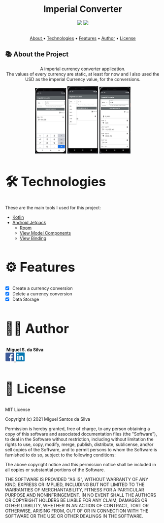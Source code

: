 <h1 align="center"> Imperial Converter </h1> 
<div align="center">
  <img src="https://img.shields.io/github/license/Miguel1138/Miguel1138?style=flat-square"/>
  <img src="https://img.shields.io/github/issues/Miguel1138/TODO_List_App?style=flat-square"/>
</div>
<br>
<p align="center">
  <a href="#about">About </a> •
  <a href="#tech">Technologies</a> •
  <a href="#features">Features</a> •
  <a href="#author">Author</a> •
  <a href="#license">License</a>
</p>

<a name="about"> <h2> 📚 About the Project</h2> </a> 
<p align="center"> A imperial currency converter application.<br> 
The values of every currency are static, at least for now and I also used the USD as the imperial Currency value, for the conversions.
</p>
  <p align="center">
 <img src="https://github.com/Miguel1138/Imperial_Credit_Converter/blob/master/screenshots/Insert_value.PNG" width="20%">
 <img src="https://github.com/Miguel1138/Imperial_Credit_Converter/blob/master/screenshots/show_spinner.PNG" width="20%">
 <img src="https://github.com/Miguel1138/Imperial_Credit_Converter/blob/master/screenshots/show_scroll.PNG" width="20%">
</p>
   
<a name="tech"> <h2>🛠️ Technologies</h2> </a>
==========================================
  These are the main tools I used for this project:
- [Kotlin](https://kotlinlang.org)
- [Android Jetpack](https://developer.android.com/jetpack/getting-started)
    - [Room](https://developer.android.com/training/data-storage/room)
    - [View Model Components](https://developer.android.com/topic/libraries/architecture/viewmodel)
    - [View Binding](https://developer.android.com/topic/libraries/view-binding/)
      
<a name="features"> <h2> ⚙️ Features </h2> </a>
============================================
- [x] Create a currency conversion
- [x] Delete a currency conversion
- [x] Data Storage

<a name="author"><h2>🙋‍♂️ Author </h2></a>
======================================
 <img src="https://avatars.githubusercontent.com/u/70017626?v=4" width="100px;" alt=""/>
 <b>Miguel S. da Silva </b>
 <br>
 <div>
  <a href="https://www.facebook.com/miguel.santosdasilva.963" target="_blank">   
    <img width=30 height=30 src="https://github.com/devicons/devicon/blob/master/icons/facebook/facebook-original.svg">
  </a> 
  <a href="https://www.linkedin.com/in/miguel-santos-da-silva-415605192" target="_blank">
    <img align="bottom" height="30" width="30" src="https://github.com/devicons/devicon/blob/master/icons/linkedin/linkedin-original.svg">
  </a>
</div>

<a name="license"><h2> 📜 License </h2> </a>
=========================================
MIT License

Copyright (c) 2021 Miguel Santos da Silva

Permission is hereby granted, free of charge, to any person obtaining a copy
of this software and associated documentation files (the "Software"), to deal
in the Software without restriction, including without limitation the rights
to use, copy, modify, merge, publish, distribute, sublicense, and/or sell
copies of the Software, and to permit persons to whom the Software is
furnished to do so, subject to the following conditions:

The above copyright notice and this permission notice shall be included in all
copies or substantial portions of the Software.

THE SOFTWARE IS PROVIDED "AS IS", WITHOUT WARRANTY OF ANY KIND, EXPRESS OR
IMPLIED, INCLUDING BUT NOT LIMITED TO THE WARRANTIES OF MERCHANTABILITY,
FITNESS FOR A PARTICULAR PURPOSE AND NONINFRINGEMENT. IN NO EVENT SHALL THE
AUTHORS OR COPYRIGHT HOLDERS BE LIABLE FOR ANY CLAIM, DAMAGES OR OTHER
LIABILITY, WHETHER IN AN ACTION OF CONTRACT, TORT OR OTHERWISE, ARISING FROM,
OUT OF OR IN CONNECTION WITH THE SOFTWARE OR THE USE OR OTHER DEALINGS IN THE
SOFTWARE.
